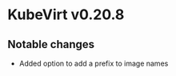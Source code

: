 KubeVirt v0.20.8
================

Notable changes
---------------

- Added option to add a prefix to image names
